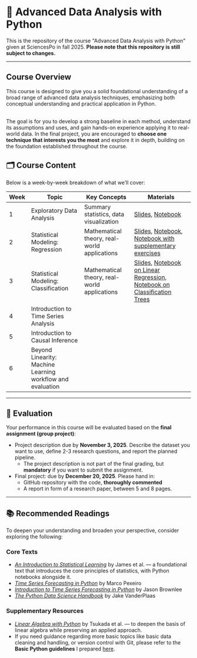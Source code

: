 # 📘 Advanced Data Analysis with Python
This is the repository of the course "Advanced Data Analysis with Python" given at SciencesPo in fall 2025.
**Please note that this repository is still subject to changes.**

---

## Course Overview

This course is designed to give you a solid foundational understanding of a broad range of advanced data analysis techniques, emphasizing both conceptual understanding and practical application in Python. <br><br>

The goal is for you to develop a strong baseline in each method, understand its assumptions and uses, and gain hands-on experience applying it to real-world data. In the final project, you are encouraged to **choose one technique that interests you the most** and explore it in depth, building on the foundation established throughout the course.

## 🗂️ Course Content

Below is a week-by-week breakdown of what we’ll cover:

| Week | Topic | Key Concepts | Materials |
|------|--------|---------------|------------|
| 1 | Exploratory Data Analysis | Summary statistics, data visualization | [Slides](Week_1/AdvancedDA-EDA-W1.pdf), [Notebook](Week_1/eda-housing-price-dataset.ipynb) |
| 2 | Statistical Modeling: Regression | Mathematical theory, real-world applications | [Slides](Week_2/W2_Linear_Regression.pdf), [Notebook](Week_2/linear_regression_.ipynb), [Notebook with supplementary exercises](Week_2/exercises_class_linreg.ipynb) |
| 3 | Statistical Modeling: Classification | Mathematical theory, real-world applications | [Slides](Week_3/W3_Classification.pdf), [Notebook on Linear Regression](/Week_3/logistic_regression.ipynb), [Notebook on Classification Trees](Week_3/classification_tree.ipynb) |
| 4 | Introduction to Time Series Analysis |  
| 5 | Introduction to Causal Inference | 
| 6 | Beyond Linearity: Machine Learning workflow and evaluation | 


---

## 🧮 Evaluation

Your performance in this course will be evaluated based on the **final assignment (group project)**:

- Project description due by **November 3, 2025**. Describe the dataset you want to use, define 2-3 research questions, and report the planned pipeline.
    - The project description is not part of the final grading, but **mandatory** if you want to submit the assignment.
- Final project: due by **December 20, 2025**. Please hand in:
    - GitHub repository with the code, **thoroughly commented**
    - A report in form of a research paper, between 5 and 8 pages.

---

## 📚 Recommended Readings

To deepen your understanding and broaden your perspective, consider exploring the following:

### Core Texts
- [*An Introduction to Statistical Learning*](https://www.statlearning.com/) by James et al. — a foundational text that introduces the core principles of statistics, with Python notebooks alongside it.
- [*Time Series Forecasting in Python*](http://103.203.175.90:81/fdScript/RootOfEBooks/E%20Book%20collection%20-%202025%20-%20A/CSE%20%20IT%20AIDS%20ML/Manning.Time.Series.Forecasting.in.Python.161729988X.pdf) by Marco Pexeiro
- [*Introduction to Time Series Forecasting in Python*](https://www.inf.szte.hu/~korosig/teach/books/Jason%20Brownlee%20-%20Introduction%20to%20Time%20Series%20Forecasting%20with%20Python%20-%20How%20to%20Prepare%20Data%20and%20Develop%20Models%20to%20Predict%20the%20Future-v1.9%20(2020).pdf) by Jason Brownlee
- [*The Python Data Science Handbook*](https://jakevdp.github.io/PythonDataScienceHandbook/) by Jake VanderPlaas

### Supplementary Resources
- [*Linear Algebra with Python*](https://link.springer.com/book/10.1007/978-981-99-2951-1) by Tsukada et al. — to deepen the basis of linear algebra while preserving an applied approach.
- If you need guidance regarding more basic topics like basic data cleaning and handling, or version control with Git, please refer to the **Basic Python guidelines** I prepared [here](https://github.com/cg67qowo/Introduction-to-Data-Analysis-with-Python/blob/main/Python_Guidelines.pdf).

